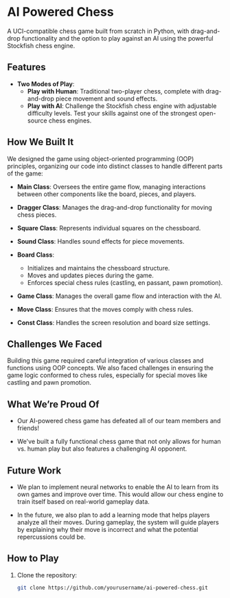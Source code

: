 # AI Powered Chess

A UCI-compatible chess game built from scratch in Python, with drag-and-drop functionality and the option to play against an AI using the powerful Stockfish chess engine.

## Features

- **Two Modes of Play**:
  - **Play with Human**: Traditional two-player chess, complete with drag-and-drop piece movement and sound effects.
  - **Play with AI**: Challenge the Stockfish chess engine with adjustable difficulty levels. Test your skills against one of the strongest open-source chess engines.

## How We Built It

We designed the game using object-oriented programming (OOP) principles, organizing our code into distinct classes to handle different parts of the game:

- **Main Class**: Oversees the entire game flow, managing interactions between other components like the board, pieces, and players.
  
- **Dragger Class**: Manages the drag-and-drop functionality for moving chess pieces.
  
- **Square Class**: Represents individual squares on the chessboard.
  
- **Sound Class**: Handles sound effects for piece movements.
  
- **Board Class**: 
  - Initializes and maintains the chessboard structure.
  - Moves and updates pieces during the game.
  - Enforces special chess rules (castling, en passant, pawn promotion).

- **Game Class**: Manages the overall game flow and interaction with the AI.

- **Move Class**: Ensures that the  moves comply with chess rules.

- **Const Class**: Handles the screen resolution and board size settings.

## Challenges We Faced

Building this game required careful integration of various classes and functions using OOP concepts. We also faced challenges in ensuring the game logic conformed to chess rules, especially for special moves like castling and pawn promotion.

## What We’re Proud Of

- Our AI-powered chess game has defeated all of our team members and friends!
  
- We've built a fully functional chess game that not only allows for human vs. human play but also features a challenging AI opponent.

## Future Work

- We plan to implement neural networks to enable the AI to learn from its own games and improve over time. This would allow our chess engine to train itself based on real-world gameplay data.
  
- In the future, we also plan to add a learning mode that helps players analyze all their moves. During gameplay, the system will guide players by explaining why their move is incorrect and what the potential repercussions could be.

## How to Play

1. Clone the repository:
   ```bash
   git clone https://github.com/yourusername/ai-powered-chess.git
